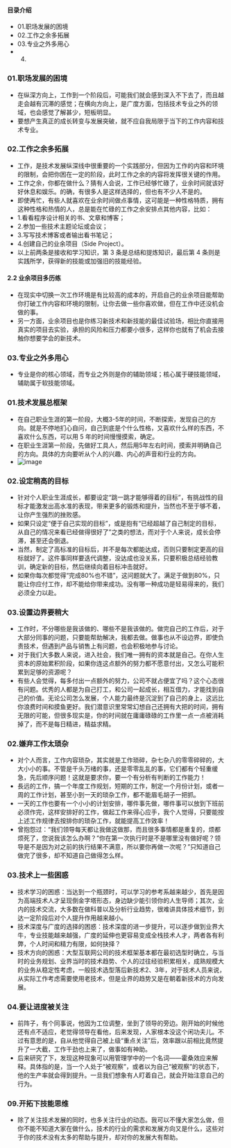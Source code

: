 #### 目录介绍
- 01.职场发展的困境
- 02.工作之余多拓展
- 03.专业之外多用心
- 04.


### 01.职场发展的困境
- 在纵深方向上，工作到一个阶段后，可能我们就会感到深入不下去了，而且越走会越有沉滞的感觉；在横向方向上，是广度方面，包括技术专业之外的领域，也会感觉了解甚少，短板明显。
- 要想产生真正的成长转变与发展突破，就不应自我局限于当下的工作内容和技术专业。



### 02.工作之余多拓展
- 工作，是技术发展纵深线中很重要的一个实践部分，但因为工作的内容和环境的限制，会把你困在一定的阶段，此时工作之余的内容将发挥很关键的作用。
- 工作之余，你都在做什么？猜有人会说，工作已经够忙碌了，业余时间就该好好休息和娱乐。的确，有很多人是这样选择的，但也有不少人不是的。
- 即使再忙，有些人就喜欢在业余时间做点事情，这可能是一种性格特质，拥有这种性格和热情的人，总是能在忙碌的工作之余安排点其他内容，比如：
- 1.看看程序设计相关的书、文章和博客；
- 2.参加一些技术主题论坛或会议；
- 3.写写技术博客或者输出看书笔记；
- 4.创建自己的业余项目（Side Project）。
- 以上前两条是接收和学习知识，第 3 条是总结和提炼知识，最后第 4 条则是实践所学，获得新的技能或加强旧的技能经验。



#### 2.2 业余项目多历练
- 在现实中切换一次工作环境是有比较高的成本的，开启自己的业余项目能帮助你打破工作内容和环境的限制，让你去做一些你喜欢做，但在工作中还没机会做的事。
- 另一方面，业余项目也是你练习新技术和新技能的最佳试验场，相比你直接用真实的项目去实验，承担的风险和压力都要小很多，这样你也就有了机会去接触你想要学会的新技术。


### 03.专业之外多用心
- 专业是你的核心领域，而专业之外则是你的辅助领域；核心属于硬技能领域，辅助属于软技能领域。














### 01.技术发展总框架
- 在自己职业生涯的第一阶段，大概3-5年的时间，不断探索，发现自己的方向。就是不停地扪心自问，自己到底是个什么性格，又喜欢什么样的东西，不喜欢什么东西，可以用 5 年的时间慢慢摸索，确定。
- 在职业生涯第一阶段，先做好工具人，然后用5年左右时间，摸索并明确自己的方向。具体的方向要听从个人的兴趣、内心的声音和行业的方向。
- ![image](https://static001.geekbang.org/resource/image/57/6e/579512f4026e0ec3cc13d891fa931e6e.png?wh=1920*1080)



### 02.设定稍高的目标
- 针对个人职业生涯成长，都要设定“跳一跳才能够得着的目标”，有挑战性的目标才能激发出高水准的表现，带来更多的锻炼和提升，当然也不至于够不着，让你产生强烈的挫败感。
- 如果只设定“便于自己实现的目标”，或是抱有“已经超越了自己制定的目标，从自己的情况来看已经做得很好了”之类的想法，而对于个人来说，成长会停滞，甚至还会倒退。
- 当然，制定了高标准的目标后，并不是每次都能达成，否则只要制定更高的目标就好了。这件事同样要迭代调整，没达成也没关系，只要积极总结经验教训，确定新的目标，然后继续向着目标冲击就好。
- 如果你每次都觉得“完成80%也不错”，这问题就大了。满足于做到80%，只能让你应付工作，却不能给你带来成功。没有哪一种成功是轻易得来的，我们必须全力以赴。



### 03.设置边界要稍大
- 工作时，不分哪些是我该做的、哪些不是我该做的。做完自己的工作后，对于大部分同事的问题，只要能帮助解决，我都去做。做事也从不设边界，即使负责技术，但遇到产品与销售上有问题，也会积极地参与讨论。
- 对于我们大多数人来说，进入社会，我们唯一拥有的资本就是自己。在你人生资本的原始累积阶段，如果你连这点额外的努力都不愿意付出，又怎么可能积累到足够的资源呢？
- 有些人会觉得，每多付出一点额外的努力，公司不就占便宜了吗？这个心态很有问题。优秀的人都是为自己打工，和公司一起成长，相互借力，才能找到自己的价值。无论公司怎么发展，个人能力最终是沉淀到了自己的身上，这远比你浪费时间和摸鱼更好。我们潜意识里常常幻想自己还拥有大把的时间，拥有无限的可能，但很多现实是，你的时间就在庸庸碌碌的工作里一点一点被消耗掉了，而不是每日精进，精益求精。







### 02.嫌弃工作太琐杂
- 对个人而言，工作内容琐杂，其实就是工作琐碎，杂七杂八的零零碎碎的，大大小小的事。不管是千头万绪的事，还是零零乱乱的事，它们都有个轻重缓急，先后顺序问题！这就是要求你，要一个有分析有判断的工作能力！
- 長远的工作，搞一个年度工作规划，短期的工作，制定一个月份计划，或者一周的工作计划，甚至小到一天的琐杂工作，都不能眉毛胡子一把抓。
- 一天的工作也要有一个小小的计划安排，哪件事先做，哪件事可以放到下班前必须作完，这样安排好的工作，做起工作来得心应手，我个人觉得，只要能按上述工作规律去按排你的琐杂工作，就能提高工作效率！
- 曾抱怨过：“我们领导每天都让我做这做那，而且很多事情都是重复的，烦都烦死了，您说我该怎么办啊？”你在第一次执行时是不是哪里没有做好呢？领导是不是因为对之前的执行结果不满意，所以要你再做一次呢？”只知道自己做完了很多，却不知道自己做得怎么样。



### 03.技术上一些困惑
- 技术学习的困惑：当达到一个瓶颈时，可以学习的参考系越来越少，首先是因为高端技术人才呈现倒金字塔形态，身边缺少能引领你的人生导师；其次，业内的技术交流，大多数在做科普以及分析行业趋势，很难讲具体技术细节，到达一定阶段后对个人提升作用越来越小。
- 技术深度与广度的选择的困惑：技术深度的进一步提升，可以逐步做到业界大牛，专业技能越来越强，广度的延伸也更容易变成全栈技术人才，两者各有利弊，个人时间和精力有限，如何抉择？
- 技术方向的困惑：大型互联网公司的技术框架基本都在最初选型时确立，与当时的业务规划、业界当时的技术趋势、个人的过往经验积累相关，成熟规模大的业务从稳定性考虑，一般技术选型落后新技术2、3年，对于技术人员来说，从实际工作考虑需要使用老技术，但是业界的趋势又是在朝着新技术的方向发展。




### 04.要让进度被关注
- 前阵子，有个同事说，他因为工位调整，坐到了领导的旁边。刚开始的时候他还有点不适应，老觉得领导在看他，后来发现，人家根本没这个闲功夫儿。不过有意思的是，自从他觉得自己被上级“重点关注”后，效率跟以前相比竟然提升了一大截，工作干劲也上来了，做事如有神助。
- 后来研究了下，发现这种现象可以用管理学中的一个名词——霍桑效应来解释。具体指的是，当一个人处于“被观察”，或者以为自己“被观察”的状态下，他的生产率就会得到提升。一旦我们想象有人盯着自己，就会开始注意自己的行为。



### 09.开拓下技能思维
- 除了关注技术发展的同时，也多关注行业的动态。我可以不懂大家怎么做，但你不能不知道大家在做什么，技术的行业的需求和发展方向又是什么，这些对于你的技术没有太多的帮助与提升，却对你的发展大有帮助。











